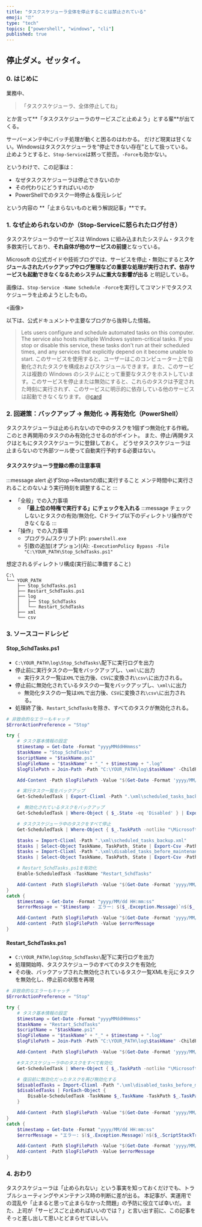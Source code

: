 ```yaml
---
title: "タスクスケジューラ全体を停止することは禁止されている"
emoji: "⏰"
type: "tech"
topics: ["powershell", "windows", "cli"]
published: true
---
```


## 停止ダメ。ゼッタイ。

### 0. はじめに

業務中、

>「タスクスケジューラ、全体停止してね」

とか言って**「タスクスケジューラのサービスごと止めよう」とする輩**が出てくる。

サーバーメンテ中にバッチ処理が動くと困るのはわかる。
だけど現実は甘くない。Windowsはタスクスケジューラを“停止できない存在”として扱っている。
止めようとすると、`Stop-Service`は黙って拒否。`-Force`も効かない。

というわけで、この記事は：

- なぜタスクスケジューラは停止できないのか
- その代わりにどうすればいいのか
- PowerShellでのタスク一時停止＆復元レシピ

という内容の **「止まらないものと戦う解説記事」**です。

### 1. なぜ止められないのか（Stop-Serviceに怒られたログ付き）

タスクスケジューラのサービスは Windows に組み込まれたシステム・タスクを多数実行しており、**それ自体が他のサービスの前提**となっている。

Microsoft の公式ガイドや技術ブログでは、サービスを停止・無効にすると**スケジュールされたバックアップやログ整理などの重要な処理が実行されず、依存サービスも起動できなくなるためシステムに重大な影響が出る** と明記している。

画像は、`Stop-Service -Name Schedule -Force`を実行してコマンドでタスクスケジューラを止めようとしたもの。

<画像>

以下は、公式ドキュメントや主要なブログから抜粋した情報。

> Lets users configure and schedule automated tasks on this computer. The service also hosts multiple Windows system-critical tasks. If you stop or disable this service, these tasks don't run at their scheduled times, and any services that explicitly depend on it become unable to start.
> このサービスを使用すると、ユーザーはこのコンピューター上で自動化されたタスクを構成およびスケジュールできます。また、このサービスは複数の Windows のシステムにとって重要なタスクをホストしています。このサービスを停止または無効にすると、これらのタスクは予定された時刻に実行されず、このサービスに明示的に依存している他のサービスは起動できなくなります。
@[card](https://learn.microsoft.com/en-us/windows-server/security/windows-services/security-guidelines-for-disabling-system-services-in-windows-server)

### 2. 回避策：バックアップ → 無効化 → 再有効化（PowerShell）

タスクスケジューラは止められないので中のタスクを1個ずつ無効化する作戦。
このとき再開用のタスクのみ有効化させるのがポイント。
また、停止/再開タスクはともにタスクスケジューラに登録しておく。
どうせタスクスケジューラは止まらないので外部ツール使って自動実行予約する必要はない。

#### タスクスケジューラ登録の際の注意事項
:::message alert
必ずStop→Restartの順に実行すること
メンテ時間中に実行されることのないよう実行時刻を調整すること
:::
- 「全般」での入力事項
    - **「最上位の特権で実行する」にチェックを入れる**
:::message
チェックしないとタスクの有効/無効化、Cドライブ以下のディレクトリ操作ができなくなる
:::
- 「操作」での入力事項
    - プログラム/スクリプト(P): `powershell.exe`
    - 引数の追加(オプション)(A): `-ExecutionPolicy Bypass -File "C:\YOUR_PATH\Stop_SchdTasks.ps1"`

想定されるディレクトリ構成(実行前に準備すること)
```plaintext
C:\
└── YOUR_PATH
    ├── Stop_SchdTasks.ps1
    ├── Restart_SchdTasks.ps1
    ├── log
    │   ├── Stop_SchdTasks
    │   └── Restart_SchdTasks
    ├── xml
    └── csv
```

### 3. ソースコードレシピ
#### Stop_SchdTasks.ps1
- `C:\YOUR_PATH\log\Stop_SchdTasks\`配下に実行ログを出力
- 停止前に実行タスクの一覧をバックアップし、`\xml\`に出力
    - 実行タスク一覧は`XML`で出力後、`CSV`に変換され`\csv\`に出力される。
- 停止前に無効化されているタスクの一覧をバックアップし、`\xml\`に出力
    - 無効化タスクの一覧は`XML`で出力後、`CSV`に変換され`\csv\`に出力される。
- 処理終了後、`Restart_SchdTasks`を除き、すべてのタスクが無効化される。

```powershell:Stop_SchdTasks.ps1
# 非致命的なエラーもキャッチ
$ErrorActionPreference = "Stop"

try {
    # タスク基本情報の設定
    $timestamp = Get-Date -Format "yyyyMMddHHmmss"
    $taskName = "Stop_SchdTasks"
    $scriptName = "$taskName.ps1"
    $logFileName = "$taskName" + "_" + $timestamp + ".log"
    $logFilePath = Join-Path -Path "C:\YOUR_PATH\log\$taskName" -ChildPath $logFileName

    Add-Content -Path $logFilePath -Value "$(Get-Date -Format 'yyyy/MM/dd HH:mm:ss') INF $taskName $scriptName 処理開始"

    # 実行タスク一覧をバックアップ
    Get-ScheduledTask | Export-Clixml -Path ".\xml\scheduled_tasks_backup.xml"

    #　無効化されているタスクをバックアップ
    Get-ScheduledTask | Where-Object { $_.State -eq 'Disabled' } | Export-Clixml -Path ".\xml\disabled_tasks_before_maintenance.xml"

    # タスクスケジューラ中のタスクをすべて停止
    Get-ScheduledTask | Where-Object { $_.TaskPath -notlike "\Microsoft\Windows\*" } | Disable-ScheduledTask

    $tasks = Import-Clixml -Path ".\xml\scheduled_tasks_backup.xml"
    $tasks | Select-Object TaskName, TaskPath, State | Export-Csv -Path .\csv\disabled_tasks_list.csv -NoTypeInformation
    $tasks = Import-Clixml -Path ".\xml\disabled_tasks_before_maintenance.xml"
    $tasks | Select-Object TaskName, TaskPath, State | Export-Csv -Path .\csv\disabled_tasks_before_maintenance.csv -NoTypeInformation

    # Restart_SchdTasks.ps1を有効化
    Enable-ScheduledTask -TaskName "Restart_SchdTasks"

    Add-Content -Path $logFilePath -Value "$(Get-Date -Format 'yyyy/MM/dd HH:mm:ss') INF $taskName $scriptName 処理完了"
}
catch {
    $timestamp = Get-Date -Format "yyyy/MM/dd HH:mm:ss"
    $errorMessage = "$timestamp - エラー: $($_.Exception.Message)`n$($_.ScriptStackTrace)"

    Add-Content -Path $logFilePath -Value "$(Get-Date -Format 'yyyy/MM/dd HH:mm:ss') ERR $taskName $scriptName 異常終了"
    Add-content -Path $logFilePath -Value $errorMessage
}
```

#### Restart_SchdTasks.ps1
- `C:\YOUR_PATH\log\Stop_SchdTasks\`配下に実行ログを出力
- 処理開始時、タスクスケジューラのすべてのタスクを有効化
- その後、バックアップされた無効化されているタスク一覧XMLを元にタスクを無効化し、停止前の状態を再現


```powershell:Restart_SchdTasks.ps1
# 非致命的なエラーもキャッチ
$ErrorActionPreference = "Stop"

try {
    # タスク基本情報の設定
    $timestamp = Get-Date -Format "yyyyMMddHHmmss"
    $taskName = "Restart_SchdTasks"
    $scriptName = "$taskName.ps1"
    $logFileName = "$taskName" + "_" + $timestamp + ".log"
    $logFilePath = Join-Path -Path "C:\YOUR_PATH\log\$taskName" -ChildPath $logFileName

    Add-Content -Path $logFilePath -Value "$(Get-Date -Format 'yyyy/MM/dd HH:mm:ss') INF $taskName $scriptName 処理開始"

    #タスクスケジューラ中のタスクをすべて有効化
    Get-ScheduledTask | Where-Object { $_.TaskPath -notlike "\Microsoft\Windows\*" } | Enable-ScheduledTask

    # 復旧前に無効化だったタスクを再び無効化する
    $disabledTasks = Import-Clixml -Path ".\xml\disabled_tasks_before_maintenance.xml"
    $disabledTasks | ForEach-Object {
        Disable-ScheduledTask -TaskName $_.TaskName -TaskPath $_.TaskPath
    }

    Add-Content -Path $logFilePath -Value "$(Get-Date -Format 'yyyy/MM/dd HH:mm:ss') INF $taskName $scriptName 処理完了"
}
catch {
    $timestamp = Get-Date -Format "yyyy/MM/dd HH:mm:ss"
    $errorMessage = "エラー: $($_.Exception.Message)`n$($_.ScriptStackTrace)"

    Add-Content -Path $logFilePath -Value "$(Get-Date -Format 'yyyy/MM/dd HH:mm:ss') ERR $taskName $scriptName 異常終了"
    Add-content -Path $logFilePath -Value $errorMessage
}
```

### 4. おわり
タスクスケジューラは「止められない」という事実を知っておくだけでも、トラブルシューティングやメンテナンス時の判断に差が出る。
本記事が、実運用での混乱や「止まると思って止まらなかった問題」の予防に役立てば幸いだ。
また、上司が「サービスごと止めればいいのでは？」と言い出す前に、この記事をそっと差し出して思いとどまらせてほしい。